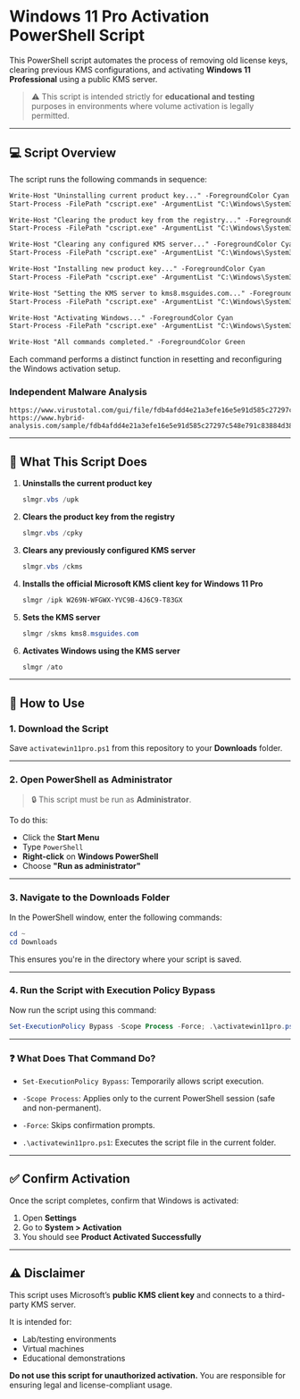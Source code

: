 # Windows 11 Pro Activation PowerShell Script

This PowerShell script automates the process of removing old license keys, clearing previous KMS configurations, and activating **Windows 11 Professional** using a public KMS server.

> ⚠️ This script is intended strictly for **educational and testing** purposes in environments where volume activation is legally permitted.

---

## 💻 Script Overview

The script runs the following commands in sequence:
````markdown
Write-Host "Uninstalling current product key..." -ForegroundColor Cyan
Start-Process -FilePath "cscript.exe" -ArgumentList "C:\Windows\System32\slmgr.vbs /upk" -NoNewWindow -Wait

Write-Host "Clearing the product key from the registry..." -ForegroundColor Cyan
Start-Process -FilePath "cscript.exe" -ArgumentList "C:\Windows\System32\slmgr.vbs /cpky" -NoNewWindow -Wait

Write-Host "Clearing any configured KMS server..." -ForegroundColor Cyan
Start-Process -FilePath "cscript.exe" -ArgumentList "C:\Windows\System32\slmgr.vbs /ckms" -NoNewWindow -Wait

Write-Host "Installing new product key..." -ForegroundColor Cyan
Start-Process -FilePath "cscript.exe" -ArgumentList "C:\Windows\System32\slmgr.vbs /ipk W269N-WFGWX-YVC9B-4J6C9-T83GX" -NoNewWindow -Wait

Write-Host "Setting the KMS server to kms8.msguides.com..." -ForegroundColor Cyan
Start-Process -FilePath "cscript.exe" -ArgumentList "C:\Windows\System32\slmgr.vbs /skms kms8.msguides.com" -NoNewWindow -Wait

Write-Host "Activating Windows..." -ForegroundColor Cyan
Start-Process -FilePath "cscript.exe" -ArgumentList "C:\Windows\System32\slmgr.vbs /ato" -NoNewWindow -Wait

Write-Host "All commands completed." -ForegroundColor Green
````

Each command performs a distinct function in resetting and reconfiguring the Windows activation setup.

### Independent Malware Analysis
    https://www.virustotal.com/gui/file/fdb4afdd4e21a3efe16e5e91d585c27297c548e791c83884d387538c947f064e
    https://www.hybrid-analysis.com/sample/fdb4afdd4e21a3efe16e5e91d585c27297c548e791c83884d387538c947f064e
---

## 🧰 What This Script Does

1. **Uninstalls the current product key**

   ```powershell
   slmgr.vbs /upk
   ```

2. **Clears the product key from the registry**

   ```powershell
   slmgr.vbs /cpky
   ```

3. **Clears any previously configured KMS server**

   ```powershell
   slmgr.vbs /ckms
   ```

4. **Installs the official Microsoft KMS client key for Windows 11 Pro**

   ```powershell
   slmgr /ipk W269N-WFGWX-YVC9B-4J6C9-T83GX
   ```

5. **Sets the KMS server**

   ```powershell
   slmgr /skms kms8.msguides.com
   ```

6. **Activates Windows using the KMS server**

   ```powershell
   slmgr /ato
   ```

---

## 🚀 How to Use

### 1. **Download the Script**

Save `activatewin11pro.ps1` from this repository to your **Downloads** folder.

---

### 2. **Open PowerShell as Administrator**

> 🔒 This script must be run as **Administrator**.

To do this:

* Click the **Start Menu**
* Type `PowerShell`
* **Right-click** on **Windows PowerShell**
* Choose **"Run as administrator"**

---

### 3. **Navigate to the Downloads Folder**

In the PowerShell window, enter the following commands:

```powershell
cd ~
cd Downloads
```

This ensures you're in the directory where your script is saved.

---

### 4. **Run the Script with Execution Policy Bypass**

Now run the script using this command:

```powershell
Set-ExecutionPolicy Bypass -Scope Process -Force; .\activatewin11pro.ps1
```

---

### ❓ What Does That Command Do?

- `Set-ExecutionPolicy Bypass`: Temporarily allows script execution.
    
- `-Scope Process`: Applies only to the current PowerShell session (safe and non-permanent).
    
- `-Force`: Skips confirmation prompts.
    
- `.\activatewin11pro.ps1`: Executes the script file in the current folder.
    
---

## ✅ Confirm Activation

Once the script completes, confirm that Windows is activated:

1. Open **Settings**
2. Go to **System > Activation**
3. You should see **Product Activated Successfully**

---

## ⚠️ Disclaimer

This script uses Microsoft’s **public KMS client key** and connects to a third-party KMS server.

It is intended for:

* Lab/testing environments
* Virtual machines
* Educational demonstrations

**Do not use this script for unauthorized activation.**
You are responsible for ensuring legal and license-compliant usage.
